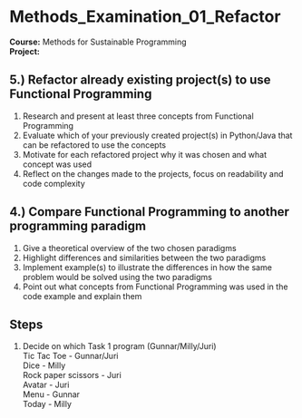 # Methods_Examination_01_Refactor
**Course:** Methods for Sustainable Programming <br>
**Project:**
## 5.) Refactor already existing project(s) to use Functional Programming
1. Research and present at least three concepts from Functional Programming
2. Evaluate which of your previously created project(s) in Python/Java that can be refactored to use the concepts
3. Motivate for each refactored project why it was chosen and what concept was used
4. Reflect on the changes made to the projects, focus on readability and code complexity
## 4.) Compare Functional Programming to another programming paradigm
1. Give a theoretical overview of the two chosen paradigms
2. Highlight differences and similarities between the two paradigms
3. Implement example(s) to illustrate the differences in how the same problem would be solved using the two paradigms
4. Point out what concepts from Functional Programming was used in the code example and explain them

## Steps
1. Decide on which Task 1 program (Gunnar/Milly/Juri) <br>
Tic Tac Toe - Gunnar/Juri <br>
Dice - Milly <br>
Rock paper scissors - Juri <br>
Avatar - Juri <br>
Menu - Gunnar <br>
Today - Milly <br>

